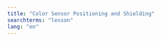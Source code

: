 ```yaml
---
title: "Color Sensor Positioning and Shielding"
searchterms: "lesson"
lang: "en"
---
```

<div class="content-tab closed" style="display: none;">

                              <ul>
                                  <li>Slides: <a href="translations/en-us/robots/Shielding.pptx">PPTX</a>, <a href="translations/en-us/robots/Shielding.pdf">PDF </a></li>


                                </ul>

                                  </div>
